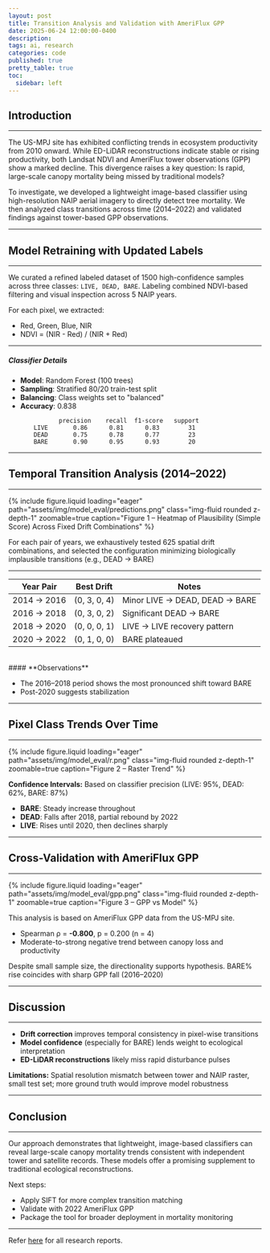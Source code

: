 ```yaml
---
layout: post
title: Transition Analysis and Validation with AmeriFlux GPP
date: 2025-06-24 12:00:00-0400
description:
tags: ai, research
categories: code
published: true
pretty_table: true
toc:
  sidebar: left
---
```


## **Introduction**

---

The US-MPJ site has exhibited conflicting trends in ecosystem productivity from 2010 onward. While ED-LiDAR reconstructions indicate stable or rising productivity, both Landsat NDVI and AmeriFlux tower observations (GPP) show a marked decline. This divergence raises a key question: Is rapid, large-scale canopy mortality being missed by traditional models?

To investigate, we developed a lightweight image-based classifier using high-resolution NAIP aerial imagery to directly detect tree mortality. We then analyzed class transitions across time (2014–2022) and validated findings against tower-based GPP observations.

---

## **Model Retraining with Updated Labels**

---

We curated a refined labeled dataset of 1500 high-confidence samples across three classes: `LIVE, DEAD, BARE`. Labeling combined NDVI-based filtering and visual inspection across 5 NAIP years.

For each pixel, we extracted:

- Red, Green, Blue, NIR
- NDVI = (NIR - Red) / (NIR + Red)

---

##### **Classifier Details**

- **Model**: Random Forest (100 trees)
- **Sampling**: Stratified 80/20 train-test split
- **Balancing**: Class weights set to "balanced"
- **Accuracy**: 0.838


```
              precision    recall  f1-score   support
       LIVE       0.86      0.81      0.83        31
       DEAD       0.75      0.78      0.77        23
       BARE       0.90      0.95      0.93        20
```

---

## **Temporal Transition Analysis (2014–2022)**
---
<div class="row mt-3">
    <div class="col-sm mt-3 mt-md-0">
        {% include figure.liquid loading="eager" path="assets/img/model_eval/predictions.png" class="img-fluid rounded z-depth-1" zoomable=true caption="Figure 1 – Heatmap of Plausibility (Simple Score) Across Fixed Drift Combinations" %}
    </div>
</div>

For each pair of years, we exhaustively tested 625 spatial drift combinations, and selected the configuration minimizing biologically implausible transitions (e.g., DEAD → BARE)

---

| Year Pair   | Best Drift   | Notes                          |
| ----------- | ------------ | ------------------------------ |
| 2014 → 2016 | (0, 3, 0, 4) | Minor LIVE → DEAD, DEAD → BARE |
| 2016 → 2018 | (0, 3, 0, 2) | Significant DEAD → BARE        |
| 2018 → 2020 | (0, 0, 0, 1) | LIVE → LIVE recovery pattern   |
| 2020 → 2022 | (0, 1, 0, 0) | BARE plateaued                 |

<br>
#### **Observations**

- The 2016–2018 period shows the most pronounced shift toward BARE
- Post-2020 suggests stabilization

---

## **Pixel Class Trends Over Time**
---
<div class="row mt-3">
    <div class="col-sm mt-3 mt-md-0">
        {% include figure.liquid loading="eager" path="assets/img/model_eval/r.png" class="img-fluid rounded z-depth-1" zoomable=true caption="Figure 2 – Raster Trend" %}
    </div>
</div>

**Confidence Intervals:** Based on classifier precision (LIVE: 95%, DEAD: 62%, BARE: 87%)

- **BARE**: Steady increase throughout
- **DEAD**: Falls after 2018, partial rebound by 2022
- **LIVE**: Rises until 2020, then declines sharply

---

## **Cross-Validation with AmeriFlux GPP**
---
<div class="row mt-3">
    <div class="col-sm mt-3 mt-md-0">
        {% include figure.liquid loading="eager" path="assets/img/model_eval/gpp.png" class="img-fluid rounded z-depth-1" zoomable=true caption="Figure 3 – GPP vs Model" %}
    </div>
</div>

This analysis is based on AmeriFlux GPP data from the US-MPJ site.

- Spearman ρ = **-0.800**, p = 0.200 (n = 4)
- Moderate-to-strong negative trend between canopy loss and productivity

Despite small sample size, the directionality supports hypothesis. BARE% rise coincides with sharp GPP fall (2016–2020)

---

## **Discussion**

---

- **Drift correction** improves temporal consistency in pixel-wise transitions
- **Model confidence** (especially for BARE) lends weight to ecological interpretation
- **ED-LiDAR reconstructions** likely miss rapid disturbance pulses

**Limitations:** Spatial resolution mismatch between tower and NAIP raster, small test set; more ground truth would improve model robustness

---

## **Conclusion**

---

Our approach demonstrates that lightweight, image-based classifiers can reveal large-scale canopy mortality trends consistent with independent tower and satellite records. These models offer a promising supplement to traditional ecological reconstructions.

Next steps:

- Apply SIFT for more complex transition matching
- Validate with 2022 AmeriFlux GPP
- Package the tool for broader deployment in mortality monitoring

---

Refer [here](/blog/tag/research/) for all research reports.
